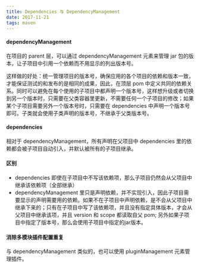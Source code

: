 ```yaml
---
title: Dependencies 与 DependencyManagement
date: 2017-11-21
tags: maven
---
```

#### dependencyManagement

在项目的 parent 层，可以通过 dependencyManagement 元素来管理 jar 包的版本，让子项目中引用一个依赖而不用显示的列出版本号。

这样做的好处：统一管理项目的版本号，确保应用的各个项目的依赖和版本一致，才能保证测试的和发布的是相同的成果，因此，在顶层 pom 中定义共同的依赖关系。同时可以避免在每个使用的子项目中都声明一个版本号，这样想升级或者切换到另一个版本时，只需要在父类容器里更新，不需要任何一个子项目的修改；如果某个子项目需要另外一个版本号时，只需要在 dependencies 中声明一个版本号即可。子类就会使用子类声明的版本号，不继承于父类版本号。

#### dependencies

相对于 dependencyManagement，所有声明在父项目中 dependencies 里的依赖都会被子项目自动引入，并默认被所有的子项目继承。

#### 区别

- dependencies 即使在子项目中不写该依赖项，那么子项目仍然会从父项目中继承该依赖项（全部继承）
- dependencyManagement 里只是声明依赖，并不实现引入，因此子项目需要显示的声明需要用的依赖。如果不在子项目中声明依赖，是不会从父项目中继承下来的；只有在子项目中写了该依赖项，并且没有指定具体版本，才会从父项目中继承该项，并且 version 和 scope 都读取自父 pom; 另外如果子项目中指定了版本号，那么会使用子项目中指定的jar版本。

#### 消除多模块插件配置重复

与 dependencyManagement 类似的，也可以使用 pluginManagement 元素管理插件。